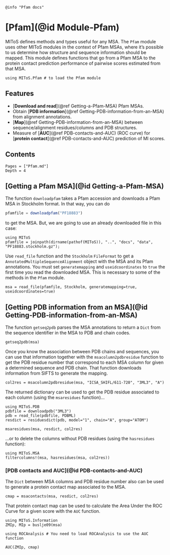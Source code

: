 ```@setup log
@info "Pfam docs"
```

# [Pfam](@id Module-Pfam)

MIToS defines methods and types useful for any MSA. The `Pfam` module uses other MIToS
modules in the context of Pfam MSAs, where it’s possible to us determine how structure and
sequence information should be mapped. This module defines functions that go from a Pfam
MSA to the protein contact prediction performance of pairwise scores estimated from that MSA.

```@example pfam_example
using MIToS.Pfam # to load the Pfam module
```  

## Features

- [**Download and read**](@ref Getting-a-Pfam-MSA) Pfam MSAs.
- Obtain [**PDB information**](@ref Getting-PDB-information-from-an-MSA) from alignment annotations.
- [**Map**](@ref Getting-PDB-information-from-an-MSA) between sequence/alignment residues/columns and PDB structures.
- Measure of [**AUC**](@ref PDB-contacts-and-AUC) (ROC curve) for [**protein contact**](@ref PDB-contacts-and-AUC) prediction of MI scores.

## Contents

```@contents
Pages = ["Pfam.md"]
Depth = 4
```

## [Getting a Pfam MSA](@id Getting-a-Pfam-MSA)

The function `downloadpfam` takes a Pfam accession and downloads a Pfam MSA in Stockholm
format. In that way, you can do

```julia
pfamfile = downloadpfam("PF18883")
```

to get the MSA. But, we are going to use an already downloaded file in this case:

```@example pfam_example
using MIToS
pfamfile = joinpath(dirname(pathof(MIToS)), "..", "docs", "data", "PF18883.stockholm.gz");
```

Use `read_file` function and the `Stockholm` `FileFormat` to get a
`AnnotatedMultipleSequenceAlignment` object with the MSA and its Pfam annotations.
You must set `generatemapping` and `useidcoordinates` to `true` the first time you read
the downloaded MSA. This is necessary to some of the methods in the `Pfam` module.  

```@example pfam_example
msa = read_file(pfamfile, Stockholm, generatemapping=true, useidcoordinates=true)
```

## [Getting PDB information from an MSA](@id Getting-PDB-information-from-an-MSA)  

The function `getseq2pdb` parses the MSA annotations to return a `Dict` from the sequence
identifier in the MSA to PDB and chain codes.  

```@example pfam_example
getseq2pdb(msa)
```

Once you know the association between PDB chains and sequences, you can use that
information together with the `msacolumn2pdbresidue` function to get the PDB residue
number that correspond to each MSA column for given a determined sequence and PDB chain.
That function downloads information from SIFTS to generate the mapping.  

```@example pfam_example
col2res = msacolumn2pdbresidue(msa, "ICSA_SHIFL/611-720", "3ML3", "A")
```

The returned dictionary can be used to get the PDB residue associated to each column
(using the `msaresidues` function)...  

```@example pfam_example
using MIToS.PDB
pdbfile = downloadpdb("3ML3")
pdb = read_file(pdbfile, PDBML)
resdict = residuesdict(pdb, model="1", chain="A", group="ATOM")

msaresidues(msa, resdict, col2res)
```

...or to delete the columns without PDB residues (using the `hasresidues` function):  

```@example pfam_example
using MIToS.MSA
filtercolumns!(msa, hasresidues(msa, col2res))
```

### [PDB contacts and AUC](@id PDB-contacts-and-AUC)  

The `Dict` between MSA columns and PDB residue number also can be used to generate a
protein contact map associated to the MSA.  

```@example pfam_example
cmap = msacontacts(msa, resdict, col2res)
```

That protein contact map can be used to calculate the Area Under the ROC Curve for a given
score with the `AUC` function.  

```@example pfam_example
using MIToS.Information
ZMIp, MIp = buslje09(msa)

using ROCAnalysis # You need to load ROCAnalysis to use the AUC function

AUC(ZMIp, cmap)
```